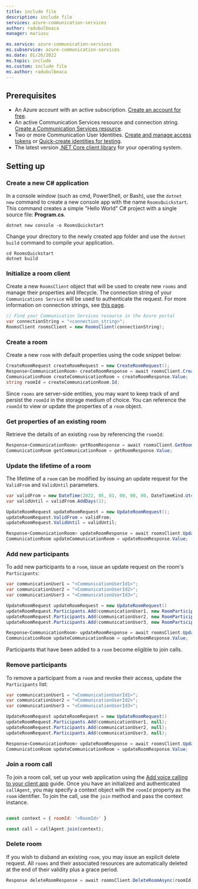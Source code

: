 ```yaml
---
title: include file
description: include file
services: azure-communication-services
author: radubulboaca
manager: mariusu

ms.service: azure-communication-services
ms.subservice: azure-communication-services
ms.date: 01/26/2022
ms.topic: include
ms.custom: include file
ms.author: radubulboaca
---
```


## Prerequisites

- An Azure account with an active subscription. [Create an account for free](https://azure.microsoft.com/free/?WT.mc_id=A261C142F).
- An active Communication Services resource and connection string. [Create a Communication Services resource](../../create-communication-resource.md).
- Two or more Communication User Identities. [Create and manage access tokens](../../access-tokens.md?pivots=programming-language-csharp) or [Quick-create identities for testing](../../identity/quick-create-identity.md).
- The latest version [.NET Core client library](https://dotnet.microsoft.com/download/dotnet-core) for your operating system.

## Setting up

### Create a new C# application

In a console window (such as cmd, PowerShell, or Bash), use the `dotnet new` command to create a new console app with the name `RoomsQuickstart`. This command creates a simple "Hello World" C# project with a single source file: **Program.cs**.

```console
dotnet new console -o RoomsQuickstart
```

Change your directory to the newly created app folder and use the `dotnet build` command to compile your application.

```console
cd RoomsQuickstart
dotnet build
```

### Initialize a room client

Create a new `RoomsClient` object that will be used to create new `rooms` and manage their properties and lifecycle. The connection string of your `Communications Service` will be used to authenticate the request. For more information on connection strings, see [this page](../../create-communication-resource.md#access-your-connection-strings-and-service-endpoints).

```csharp
// Find your Communication Services resource in the Azure portal
var connectionString = "<connection_string>"; 
RoomsClient roomsClient = new RoomsClient(connectionString);
```

### Create a room

Create a new `room` with default properties using the code snippet below:

```csharp
CreateRoomRequest createRoomRequest = new CreateRoomRequest();
Response<CommunicationRoom> createRoomResponse = await roomsClient.CreateRoomAsync(createRoomRequest);
CommunicationRoom createCommunicationRoom = createRoomResponse.Value;
string roomId = createCommunicationRoom.Id;
```

Since `rooms` are server-side entities, you may want to keep track of and persist the `roomId` in the storage medium of choice. You can reference the `roomId` to view or update the properties of a `room` object. 

### Get properties of an existing room

Retrieve the details of an existing `room` by referencing the `roomId`:

```csharp
Response<CommunicationRoom> getRoomResponse = await roomsClient.GetRoomAsync(roomId)
CommunicationRoom getCommunicationRoom = getRoomResponse.Value;
```

### Update the lifetime of a room

The lifetime of a `room` can be modified by issuing an update request for the `ValidFrom` and `ValidUntil` parameters.

```csharp
var validFrom = new DateTime(2022, 05, 01, 00, 00, 00, DateTimeKind.Utc);
var validUntil = validFrom.AddDays(1);

UpdateRoomRequest updateRoomRequest = new UpdateRoomRequest();
updateRoomRequest.ValidFrom = validFrom;
updateRoomRequest.ValidUntil = validUntil;

Response<CommunicationRoom> updateRoomResponse = await roomsClient.UpdateRoomAsync(roomId, updateRoomRequest);
CommunicationRoom updateCommunicationRoom = updateRoomResponse.Value;
``` 

### Add new participants 

To add new participants to a `room`, issue an update request on the room's `Participants`:

```csharp
var communicationUser1 = "<CommunicationUserId1>";
var communicationUser2 = "<CommunicationUserId2>";
var communicationUser3 = "<CommunicationUserId3>";

UpdateRoomRequest updateRoomRequest = new UpdateRoomRequest()
updateRoomRequest.Participants.Add(communicationUser1, new RoomParticipant());
updateRoomRequest.Participants.Add(communicationUser2, new RoomParticipant());
updateRoomRequest.Participants.Add(communicationUser3, new RoomParticipant());

Response<CommunicationRoom> updateRoomResponse = await roomsClient.UpdateRoomAsync(roomId, updateRoomRequest);
CommunicationRoom updateCommunicationRoom = updateRoomResponse.Value;
```

Participants that have been added to a `room` become eligible to join calls.

### Remove participants

To remove a participant from a `room` and revoke their access, update the `Participants` list:

```csharp
var communicationUser1 = "<CommunicationUserId1>";
var communicationUser2 = "<CommunicationUserId2>";
var communicationUser3 = "<CommunicationUserId3>";

UpdateRoomRequest updateRoomRequest = new UpdateRoomRequest()
updateRoomRequest.Participants.Add(communicationUser1, null);
updateRoomRequest.Participants.Add(communicationUser2, null);
updateRoomRequest.Participants.Add(communicationUser3, null);

Response<CommunicationRoom> updateRoomResponse = await roomsClient.UpdateRoomAsync(roomId, updateRoomRequest);
CommunicationRoom updateCommunicationRoom = updateRoomResponse.Value;
```

### Join a room call

To join a room call, set up your web application using the [Add voice calling to your client app](../../voice-video-calling/getting-started-with-calling.md) guide. Once you have an initialized and authenticated `callAgent`, you may specify a context object with the `roomId` property as the `room` identifier. To join the call, use the `join` method and pass the context instance.

```js

const context = { roomId: '<RoomId>' }

const call = callAgent.join(context);

```

### Delete room
If you wish to disband an existing `room`, you may issue an explicit delete request. All `rooms` and their associated resources are automatically deleted at the end of their validity plus a grace period. 

```csharp
Response deleteRoomResponse = await roomsClient.DeleteRoomAsync(roomId)
```
